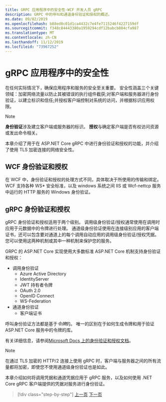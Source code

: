```yaml
---
title: GRPC 应用程序中的安全性-WCF 开发人员 gRPC
description: GRPC 中的呼叫和通道身份验证和授权的概述。
ms.date: 09/02/2019
ms.openlocfilehash: b88ed0c01d1ca4432c7e4fe7115246f4227159df
ms.sourcegitcommit: f348c84443380a1959294cdf12babcb804cfa987
ms.translationtype: MT
ms.contentlocale: zh-CN
ms.lasthandoff: 11/12/2019
ms.locfileid: "73967252"
---
```

# <a name="security-in-grpc-applications"></a>gRPC 应用程序中的安全性

在任何实际情况下，确保应用程序和服务的安全至关重要。 安全性涵盖三个关键领域：加密网络流量以防止其被错误的执行组件截获;对客户端和服务器进行身份验证，以建立标识和信任;并授权客户端控制对系统的访问，并根据标识应用权限。

> [!NOTE]
> **身份验证**涉及建立客户端或服务器的标识。 **授权**与确定客户端是否有权访问资源或发出命令相关。

本章介绍了用于在 ASP.NET Core gRPC 中进行身份验证和授权的功能，并介绍了使用 TLS 加密连接的网络安全性。

## <a name="wcf-authentication-and-authorization"></a>WCF 身份验证和授权

在 WCF 中，身份验证和授权的处理方式不同，具体取决于所使用的传输和绑定。 WCF 支持各种 WS\* 安全标准，以及 windows 系统之间 IIS 或 Wcf-nettcp 服务中运行的 HTTP 服务的 Windows 身份验证。

## <a name="grpc-authentication-and-authorization"></a>gRPC 身份验证和授权

gRPC 身份验证和授权适用于两个级别。 调用级身份验证/授权通常使用在调用时应用于元数据中的令牌进行处理。 通道级身份验证使用在连接级别应用的客户端证书，还可以包含要对通道上的每个调用自动应用的调用级身份验证/授权凭据。 您可以使用这两种机制或其中一种机制来保护您的服务。

GRPC 的 ASP.NET Core 实现使用大多数标准 ASP.NET Core 机制支持身份验证和授权：

- 调用身份验证
  - Azure Active Directory
  - IdentityServer
  - JWT 持有者令牌
  - OAuth 2.0
  - OpenID Connect
  - WS-Federation
- 通道身份验证
  - 客户端证书

呼叫身份验证方法都是基于*令牌*的。 唯一的区别在于如何生成令牌和用于验证 ASP.NET Core 服务中的令牌的库。

有关详细信息，请参阅[Microsoft Docs 上的身份验证和授权文档](https://docs.microsoft.com/aspnet/core/grpc/authn-and-authz?view=aspnetcore-3.0)。

> [!NOTE]
> 在通过 TLS 加密的 HTTP/2 连接上使用 gRPC 时，客户端与服务器之间的所有流量都将加密，即使您不使用通道级身份验证也是如此。

本章介绍如何将调用凭据和通道凭据应用于 gRPC 服务，以及如何使用 .NET Core gRPC 客户端提供的凭据对服务进行身份验证。

>[!div class="step-by-step"]
>[上一页](client-libraries.md)
>[下一页](call-credentials.md)
